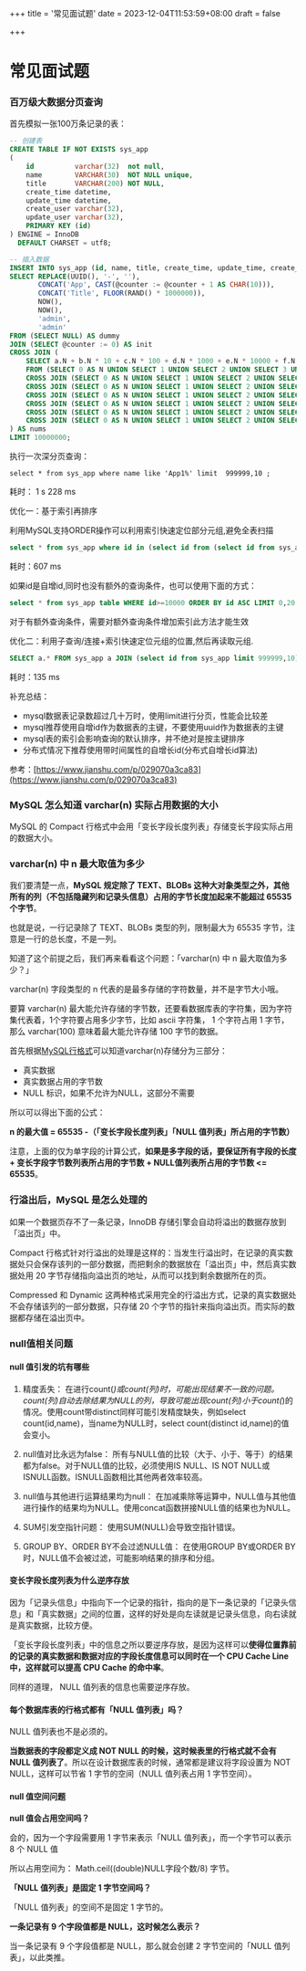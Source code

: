 +++
title = '常见面试题'
date = 2023-12-04T11:53:59+08:00
draft = false

+++

# 常见面试题

### 百万级大数据分页查询

首先模拟一张100万条记录的表：

```sql
-- 创建表
CREATE TABLE IF NOT EXISTS sys_app
(
    id          varchar(32)  not null,
    name        VARCHAR(30)  NOT NULL unique,
    title       VARCHAR(200) NOT NULL,
    create_time datetime,
    update_time datetime,
    create_user varchar(32),
    update_user varchar(32),
    PRIMARY KEY (id)
) ENGINE = InnoDB
  DEFAULT CHARSET = utf8;

-- 插入数据
INSERT INTO sys_app (id, name, title, create_time, update_time, create_user, update_user)
SELECT REPLACE(UUID(), '-', ''), 
       CONCAT('App', CAST(@counter := @counter + 1 AS CHAR(10))), 
       CONCAT('Title', FLOOR(RAND() * 1000000)), 
       NOW(), 
       NOW(), 
       'admin', 
       'admin'
FROM (SELECT NULL) AS dummy
JOIN (SELECT @counter := 0) AS init
CROSS JOIN (
    SELECT a.N + b.N * 10 + c.N * 100 + d.N * 1000 + e.N * 10000 + f.N * 100000 + g.N * 1000000 AS num
    FROM (SELECT 0 AS N UNION SELECT 1 UNION SELECT 2 UNION SELECT 3 UNION SELECT 4 UNION SELECT 5 UNION SELECT 6 UNION SELECT 7 UNION SELECT 8 UNION SELECT 9) AS a
    CROSS JOIN (SELECT 0 AS N UNION SELECT 1 UNION SELECT 2 UNION SELECT 3 UNION SELECT 4 UNION SELECT 5 UNION SELECT 6 UNION SELECT 7 UNION SELECT 8 UNION SELECT 9) AS b
    CROSS JOIN (SELECT 0 AS N UNION SELECT 1 UNION SELECT 2 UNION SELECT 3 UNION SELECT 4 UNION SELECT 5 UNION SELECT 6 UNION SELECT 7 UNION SELECT 8 UNION SELECT 9) AS c
    CROSS JOIN (SELECT 0 AS N UNION SELECT 1 UNION SELECT 2 UNION SELECT 3 UNION SELECT 4 UNION SELECT 5 UNION SELECT 6 UNION SELECT 7 UNION SELECT 8 UNION SELECT 9) AS d
    CROSS JOIN (SELECT 0 AS N UNION SELECT 1 UNION SELECT 2 UNION SELECT 3 UNION SELECT 4 UNION SELECT 5 UNION SELECT 6 UNION SELECT 7 UNION SELECT 8 UNION SELECT 9) AS e
    CROSS JOIN (SELECT 0 AS N UNION SELECT 1 UNION SELECT 2 UNION SELECT 3 UNION SELECT 4 UNION SELECT 5 UNION SELECT 6 UNION SELECT 7 UNION SELECT 8 UNION SELECT 9) AS f
    CROSS JOIN (SELECT 0 AS N UNION SELECT 1 UNION SELECT 2 UNION SELECT 3 UNION SELECT 4 UNION SELECT 5 UNION SELECT 6 UNION SELECT 7 UNION SELECT 8 UNION SELECT 9) AS g
) AS nums
LIMIT 10000000;

```

执行一次深分页查询：
```
select * from sys_app where name like 'App1%' limit  999999,10 ;
```
耗时： 1 s 228 ms

优化一：基于索引再排序

利用MySQL支持ORDER操作可以利用索引快速定位部分元组,避免全表扫描

```sql
select * from sys_app where id in (select id from (select id from sys_app where name like 'App1%' order by id limit 999999,10 ) t )
```

耗时：607 ms

如果id是自增id,同时也没有额外的查询条件，也可以使用下面的方式：

```sql
select * from sys_app table WHERE id>=10000 ORDER BY id ASC LIMIT 0,20
```

对于有额外查询条件，需要对额外查询条件增加索引此方法才能生效

优化二：利用子查询/连接+索引快速定位元组的位置,然后再读取元组.

```sql
SELECT a.* FROM sys_app a JOIN (select id from sys_app limit 999999,10) b ON a.id = b.id
```
耗时：135 ms

补充总结：
- mysql数据表记录数超过几十万时，使用limit进行分页，性能会比较差
- mysql推荐使用自增id作为数据表的主键，不要使用uuid作为数据表的主键
- mysql表的索引会影响查询的默认排序，并不绝对是按主键排序
- 分布式情况下推荐使用带时间属性的自增长id(分布式自增长id算法)

参考：[https://www.jianshu.com/p/029070a3ca83](https://www.jianshu.com/p/029070a3ca83)

### MySQL 怎么知道 varchar(n) 实际占用数据的大小

MySQL 的 Compact 行格式中会用「变长字段长度列表」存储变长字段实际占用的数据大小。

### varchar(n) 中 n 最大取值为多少

我们要清楚一点，**MySQL 规定除了 TEXT、BLOBs 这种大对象类型之外，其他所有的列（不包括隐藏列和记录头信息）占用的字节长度加起来不能超过 65535 个字节**。

也就是说，一行记录除了 TEXT、BLOBs 类型的列，限制最大为 65535 字节，注意是一行的总长度，不是一列。

知道了这个前提之后，我们再来看看这个问题：「varchar(n) 中 n 最大取值为多少？」

varchar(n) 字段类型的 n 代表的是最多存储的字符数量，并不是字节大小哦。

要算 varchar(n) 最大能允许存储的字节数，还要看数据库表的字符集，因为字符集代表着，1个字符要占用多少字节，比如 ascii 字符集， 1 个字符占用 1 字节，那么 varchar(100) 意味着最大能允许存储 100 字节的数据。

首先根据[MySQL行格式](../storage/#innodb-行格式)可以知道varchar(n)存储分为三部分：

- 真实数据
- 真实数据占用的字节数
- NULL 标识，如果不允许为NULL，这部分不需要

所以可以得出下面的公式：

**n 的最大值 = 65535 -（「变长字段长度列表」「NULL 值列表」所占用的字节数）**

注意，上面的仅为单字段的计算公式，**如果是多字段的话，要保证所有字段的长度 + 变长字段字节数列表所占用的字节数 + NULL值列表所占用的字节数 <= 65535**。

### 行溢出后，MySQL 是怎么处理的

如果一个数据页存不了一条记录，InnoDB 存储引擎会自动将溢出的数据存放到「溢出页」中。

Compact 行格式针对行溢出的处理是这样的：当发生行溢出时，在记录的真实数据处只会保存该列的一部分数据，而把剩余的数据放在「溢出页」中，然后真实数据处用 20 字节存储指向溢出页的地址，从而可以找到剩余数据所在的页。

Compressed 和 Dynamic 这两种格式采用完全的行溢出方式，记录的真实数据处不会存储该列的一部分数据，只存储 20 个字节的指针来指向溢出页。而实际的数据都存储在溢出页中。

### null值相关问题

#### null 值引发的坑有哪些

1. 精度丢失： 在进行count(*)或count(列)时，可能出现结果不一致的问题。count(列)自动去除结果为NULL的列，导致可能出现count(列)小于count(*)的情况。使用count带distinct同样可能引发精度缺失，例如select count(id,name)，当name为NULL时，select count(distinct id,name)的值会变小。

2. null值对比永远为false： 所有与NULL值的比较（大于、小于、等于）的结果都为false。对于NULL值的比较，必须使用IS NULL、IS NOT NULL或ISNULL函数。ISNULL函数相比其他两者效率较高。

3. null值与其他进行运算结果均为null： 在加减乘除等运算中，NULL值与其他值进行操作的结果均为NULL。使用concat函数拼接NULL值的结果也为NULL。

4. SUM引发空指针问题： 使用SUM(NULL)会导致空指针错误。

5. GROUP BY、ORDER BY不会过滤NULL值： 在使用GROUP BY或ORDER BY时，NULL值不会被过滤，可能影响结果的排序和分组。



#### 变长字段长度列表为什么逆序存放

因为「记录头信息」中指向下一个记录的指针，指向的是下一条记录的「记录头信息」和「真实数据」之间的位置，这样的好处是向左读就是记录头信息，向右读就是真实数据，比较方便。

「变长字段长度列表」中的信息之所以要逆序存放，是因为这样可以**使得位置靠前的记录的真实数据和数据对应的字段长度信息可以同时在一个 CPU Cache Line 中，这样就可以提高 CPU Cache 的命中率**。

同样的道理， NULL 值列表的信息也需要逆序存放。

#### 每个数据库表的行格式都有「NULL 值列表」吗？

NULL 值列表也不是必须的。

**当数据表的字段都定义成 NOT NULL 的时候，这时候表里的行格式就不会有 NULL 值列表了**。所以在设计数据库表的时候，通常都是建议将字段设置为 NOT NULL，这样可以节省 1 字节的空间（NULL 值列表占用 1 字节空间）。

#### null 值空间问题

**null 值会占用空间吗？**

会的，因为一个字段需要用 1 字节来表示「NULL 值列表」，而一个字节可以表示 8 个 NULL 值

所以占用空间为： Math.ceil((double)NULL字段个数/8)  字节。

**「NULL 值列表」是固定 1 字节空间吗？**

「NULL 值列表」的空间不是固定 1 字节的。

**一条记录有 9 个字段值都是 NULL，这时候怎么表示？**

当一条记录有 9 个字段值都是 NULL，那么就会创建 2 字节空间的「NULL 值列表」，以此类推。
